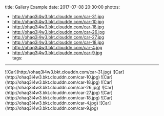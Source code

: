 title: Gallery Example
date: 2017-07-08 20:30:00
photos:
- http://ohaq3i4w3.bkt.clouddn.com/car-31.jpg
- http://ohaq3i4w3.bkt.clouddn.com/car-10.jpg
- http://ohaq3i4w3.bkt.clouddn.com/car-18.jpg
- http://ohaq3i4w3.bkt.clouddn.com/car-26.jpg
- http://ohaq3i4w3.bkt.clouddn.com/car-27.jpg
- http://ohaq3i4w3.bkt.clouddn.com/car-18.jpg
- http://ohaq3i4w3.bkt.clouddn.com/car-4.jpg
- http://ohaq3i4w3.bkt.clouddn.com/car-9.jpg    
tags:
---

<div class="justified-gallery">
![Car](http://ohaq3i4w3.bkt.clouddn.com/car-31.jpg)
![Car](http://ohaq3i4w3.bkt.clouddn.com/car-10.jpg)
![Car](http://ohaq3i4w3.bkt.clouddn.com/car-18.jpg)
![Car](http://ohaq3i4w3.bkt.clouddn.com/car-26.jpg)
![Car](http://ohaq3i4w3.bkt.clouddn.com/car-27.jpg)
![Car](http://ohaq3i4w3.bkt.clouddn.com/car-18.jpg)
![Car](http://ohaq3i4w3.bkt.clouddn.com/car-4.jpg)
![Car](http://ohaq3i4w3.bkt.clouddn.com/car-9.jpg)
</div>
